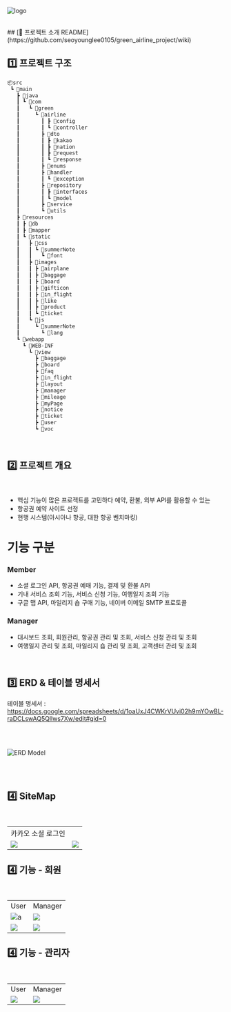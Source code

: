![logo](https://github.com/moon335/tenco_shop_project/assets/124985978/d5eca6a3-8cd6-4ea6-a4a7-5ebc1776fcfe)


<br>
## [👋 프로젝트 소개 README](https://github.com/seoyounglee0105/green_airline_project/wiki)
<br>

## 1️⃣ 프로젝트 구조

```bash
📦src
 ┗ 📂main
   ┣ 📂java
   ┃ ┗ 📂com
   ┃   ┗ 📂green
   ┃     ┗ 📂airline
   ┃       ┃ ┣ 📂config
   ┃       ┃ ┗ 📂controller
   ┃       ┣ 📂dto
   ┃       ┃ ┣ 📂kakao
   ┃       ┃ ┣ 📂nation
   ┃       ┃ ┣ 📂request
   ┃       ┃ ┗ 📂response
   ┃       ┣ 📂enums
   ┃       ┣ 📂handler
   ┃       ┃ ┗ 📂exception
   ┃       ┣ 📂repository
   ┃       ┃ ┣ 📂interfaces
   ┃       ┃ ┗ 📂model
   ┃       ┣ 📂service
   ┃       ┗ 📂utils
   ┣ 📂resources
   ┃ ┣ 📂db
   ┃ ┣ 📂mapper
   ┃ ┗ 📂static
   ┃   ┣ 📂css
   ┃   ┃ ┗ 📂summerNote
   ┃   ┃   ┗ 📂font
   ┃   ┣ 📂images
   ┃   ┃ ┣ 📂airplane
   ┃   ┃ ┣ 📂baggage
   ┃   ┃ ┣ 📂board
   ┃   ┃ ┣ 📂gifticon
   ┃   ┃ ┣ 📂in_flight
   ┃   ┃ ┣ 📂like
   ┃   ┃ ┣ 📂product
   ┃   ┃ ┗ 📂ticket
   ┃   ┗ 📂js
   ┃     ┗ 📂summerNote
   ┃       ┗ 📂lang
   ┗ 📂webapp
     ┗ 📂WEB-INF
       ┗ 📂view
         ┣ 📂baggage
         ┣ 📂board
         ┣ 📂faq
         ┣ 📂in_flight
         ┣ 📂layout
         ┣ 📂manager
         ┣ 📂mileage
         ┣ 📂myPage
         ┣ 📂notice
         ┣ 📂ticket
         ┣ 📂user
         ┗ 📂voc

```

<br>

## 2️⃣ 프로젝트 개요

<br>

* 핵심 기능이 많은 프로젝트를 고민하다 예약, 환불, 외부 API를 활용할 수 있는
* 항공권 예약 사이트 선정
* 현행 시스템(아시아나 항공, 대한 항공 벤치마킹)

# 기능 구분
### Member

* 소셜 로그인 API, 항공권 예매 기능, 결제 및 환불 API
* 기내 서비스 조회 기능, 서비스 신청 기능, 여행일지 조회 기능
* 구글 맵 API, 마일리지 숍 구매 기능, 네이버 이메일 SMTP 프로토콜

### Manager
* 대시보드 조회, 회원관리, 항공권 관리 및 조회, 서비스 신청 관리 및 조회
* 여행일지 관리 및 조회, 마일리지 숍 관리 및 조회, 고객센터 관리 및 조회


<br>

## 3️⃣ ERD & 테이블 명세서
테이블 명세서 : https://docs.google.com/spreadsheets/d/1oaUxJ4CWKrVUvi02h9mYOwBL-raDCLswAQ5Qllws7Xw/edit#gid=0

<br>
<br>

![ERD Model](https://github.com/seoyounglee0105/green_airline_project/assets/124985978/3dc47f53-61da-4115-9644-3d19a8e3f185)


<br>
<br>


## 4️⃣ SiteMap
<br>

<table>
<tr>
 <td>카카오 소셜 로그인</td>
 <td></td>
 </tr>
<tr>
<td><img src="https://github.com/seoyounglee0105/green_airline_project/assets/105858187/469488af-35a3-4e38-8e88-68cda497a88d"></td>
<td><img src="https://github.com/moon335/tenco_shop_project/assets/124985978/934db446-eec0-4f8d-bbcb-b34ec7a8e3a5"></td>
</tr>
</table>


## 4️⃣ 기능 - 회원

<br>

<table>
<tr>
<td>User</td>
<td>Manager</td>
</tr>
<tr>
<td><img src="![Uploading admin_faq.gif…]()">a</td>
<td><img src="https://github.com/moon335/tenco_shop_project/assets/124985978/934db446-eec0-4f8d-bbcb-b34ec7a8e3a5"></td>
</tr>
 <tr>
<td><img src="https://github.com/moon335/tenco_shop_project/assets/124985978/9349f65c-7f44-4e72-9452-de666038db3a"></td>
<td><img src="https://github.com/moon335/tenco_shop_project/assets/124985978/934db446-eec0-4f8d-bbcb-b34ec7a8e3a5"></td>
 </tr>
</table>


## 4️⃣ 기능 - 관리자
<br>

<table>
<tr>
<td>User</td>
<td>Manager</td>
</tr>
<tr>
<td><img src="https://github.com/moon335/tenco_shop_project/assets/124985978/9349f65c-7f44-4e72-9452-de666038db3a"></td>
<td><img src="https://github.com/moon335/tenco_shop_project/assets/124985978/934db446-eec0-4f8d-bbcb-b34ec7a8e3a5"></td>
</tr>
</table>
